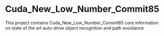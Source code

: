 # Cuda_New_Low_Number_Commit85
This project contains Cuda_New_Low_Number_Commit85 core information on state of the art auto-drive object recognition and path avoidance
